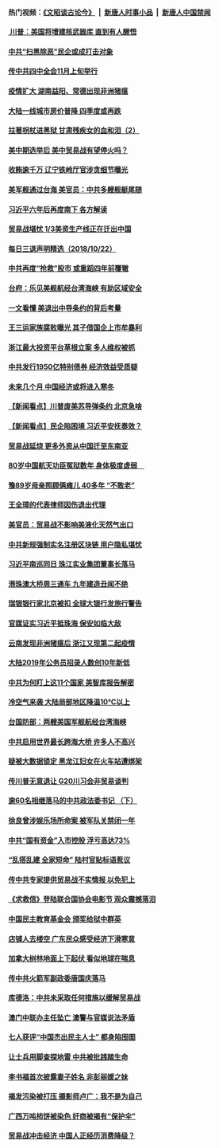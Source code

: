 #### 热门视频：[《文昭谈古论今》](https://github.com/gfw-breaker/wenzhao/blob/master/README.md?t=10230933) &nbsp;|&nbsp; [新唐人时事小品](https://github.com/gfw-breaker/ntdtv-comedy/blob/master/README.md?t=10230933) &nbsp;|&nbsp; [新唐人中国禁闻](https://github.com/gfw-breaker/ntdtv-news/blob/master/README.md?t=10230933)


#### [ 川普：美国将增建核武器库 直到有人醒悟](../pages/nsc413/n10802782.md?t=10230933) 

#### [中共“扫黑除恶”民企或成打击对象](../pages/nsc413/n10802447.md?t=10230933) 

#### [传中共四中全会11月上旬举行](../pages/nsc413/n10802663.md?t=10230933) 

#### [疫情扩大 湖南益阳、常德出现非洲猪瘟](../pages/nsc413/n10802500.md?t=10230933) 

#### [大陆一线城市房价普降 四季度或再跌](../pages/nsc413/n10802224.md?t=10230933) 

#### [拄著枴杖进黑狱 甘肃残疾女的血和泪（2）](../pages/nsc413/n10801688.md?t=10230933) 

#### [美中期选举后 美中贸易战有望停火吗？](../pages/nsc413/n10801498.md?t=10230933) 

#### [收贿逾千万 辽宁铁岭厅官涉贪细节曝光](../pages/nsc413/n10802404.md?t=10230933) 

#### [美军舰通过台海 美官员：中共多艘舰艇尾随](../pages/nsc413/n10802126.md?t=10230933) 

#### [习近平六年后再度南下 各方解读](../pages/nsc413/n10802219.md?t=10230933) 

#### [贸易战堪忧 1/3美资生产线正在迁出中国](../pages/nsc413/n10801905.md?t=10230933) 


#### [每日三退声明精选（2018/10/22）](../pages/nsc413/n10802271.md?t=10230933) 

#### [中共再度“抢救”股市 或重蹈四年前覆辙](../pages/nsc413/n10798779.md?t=10230933) 

#### [台府：乐见美舰航经台湾海峡 有助区域安全](../pages/nsc413/n10802089.md?t=10230933) 

#### [一文看懂 美退出中导条约的背后考量](../pages/nsc413/n10801841.md?t=10230933) 

#### [王三运家族腐败曝光 其子借国企上市牟暴利](../pages/nsc413/n10801111.md?t=10230933) 

#### [浙江最大投资平台草根立案 多人维权被抓](../pages/nsc413/n10801720.md?t=10230933) 

#### [中共发行1950亿特别债券 经济效益受质疑](../pages/nsc413/n10801582.md?t=10230933) 

#### [未来几个月 中国经济或将进入寒冬](../pages/nsc413/n10801630.md?t=10230933) 

#### [【新闻看点】川普废美苏导弹条约 北京急啥](../pages/nsc413/n10801278.md?t=10230933) 

#### [【新闻看点】民企陷困境 习近平安抚奏效？](../pages/nsc413/n10801277.md?t=10230933) 

#### [贸易战延烧 更多外资从中国迁至东南亚](../pages/nsc413/n10801496.md?t=10230933) 

#### [80岁中国航天功臣冤狱数年 身体极度虚弱　](../pages/nsc413/n10801341.md?t=10230933) 

#### [豫89岁母亲照顾俩瘫儿 40多年 “不敢老”](../pages/nsc413/n10801396.md?t=10230933) 

#### [王全璋的代表律师因伤退出代理](../pages/nsc413/n10801342.md?t=10230933) 

#### [美官员：贸易战不影响美液化天然气出口](../pages/nsc413/n10801354.md?t=10230933) 

#### [中共新规强制实名注册区块链 用户隐私堪忧](../pages/nsc413/n10801334.md?t=10230933) 

#### [习近平南巡同日 珠江实业集团董事长落马](../pages/nsc413/n10801325.md?t=10230933) 

#### [港珠澳大桥周三通车 九年建造丑闻不绝](../pages/nsc413/n10801449.md?t=10230933) 

#### [瑞银银行家北京被扣 全球大银行发旅行警告](../pages/nsc413/n10801243.md?t=10230933) 

#### [官媒证实习近平抵珠海 保安如临大敌](../pages/nsc413/n10801085.md?t=10230933) 

#### [云南发现非洲猪瘟后 浙江又现第二起疫情](../pages/nsc413/n10800655.md?t=10230933) 

#### [大陆2019年公务员招录人数创10年新低](../pages/nsc413/n10800919.md?t=10230933) 

#### [中共为何盯上这11个国家 美智库报告解密](../pages/nsc413/n10799359.md?t=10230933) 

#### [冷空气来袭 大陆局部地区降温10℃以上](../pages/nsc413/n10800915.md?t=10230933) 

#### [台国防部：两艘美国军舰航经台湾海峡](../pages/nsc413/n10800917.md?t=10230933) 

#### [中共启用世界最长跨海大桥 许多人不高兴](../pages/nsc413/n10800905.md?t=10230933) 

#### [疑被大数据锁定 黑龙江妇女在火车站遭绑架](../pages/nsc413/n10799343.md?t=10230933) 

#### [传川普无意退让 G20川习会非贸易谈判](../pages/nsc413/n10800327.md?t=10230933) 


#### [逾60名相继落马的中共政法委书记 （下）](../pages/nsc413/n10794689.md?t=10230933) 

#### [徐良曾涉娱乐场所命案 被军队关禁闭一年](../pages/nsc413/n10800305.md?t=10230933) 

#### [中共“国有资金”入市控股 浮亏高达73%](../pages/nsc413/n10799890.md?t=10230933) 

#### [“乱搭乱建 全家短命” 陆村官贴标语惹议](../pages/nsc413/n10799998.md?t=10230933) 

#### [传中共专家提供贸易战不实情报 以免犯上](../pages/nsc413/n10800120.md?t=10230933) 

#### [《求救信》登陆联合国协会电影节    观众震撼落泪](../pages/nsc413/n10800052.md?t=10230933) 

#### [中国民主教育基金会 颁奖给狱中群英](../pages/nsc413/n10800022.md?t=10230933) 

#### [店铺人去楼空 广东民众感受经济下滑寒意](../pages/nsc413/n10799389.md?t=10230933) 

#### [加拿大树林地面上下起伏 看似地球在喘息](../pages/nsc413/n10799746.md?t=10230933) 

#### [传中共火箭军副政委唐国庆落马](../pages/nsc413/n10799663.md?t=10230933) 

#### [库德洛：中共未采取任何措施以缓解贸易战](../pages/nsc413/n10799582.md?t=10230933) 

#### [澳门中联办主任坠亡 澳警与官媒说法矛盾](../pages/nsc413/n10799054.md?t=10230933) 

#### [七人获评“中国杰出民主人士” 都身陷囹圄](../pages/nsc413/n10799292.md?t=10230933) 

#### [让士兵用脚查探地雷 中共被批践踏生命](../pages/nsc413/n10799229.md?t=10230933) 

#### [李书福首次披露妻子姓名  非彭丽媛之妹](../pages/nsc413/n10799270.md?t=10230933) 

#### [揭发污染被打压 摄影师卢广：我不是为自己](../pages/nsc413/n10799248.md?t=10230933) 

#### [广西万吨柿饼被染色 奸商被揭有“保护伞”](../pages/nsc413/n10799190.md?t=10230933) 

#### [贸易战冲击经济 中国人正经历消费降级？](../pages/nsc413/n10797878.md?t=10230933) 

